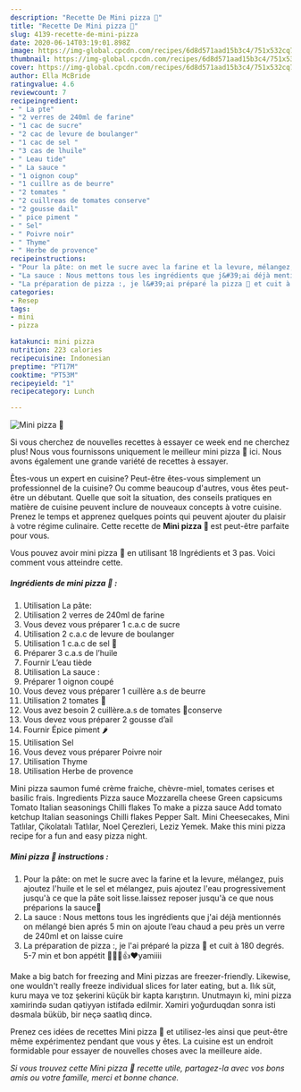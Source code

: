 ```yaml
---
description: "Recette De Mini pizza 🍕"
title: "Recette De Mini pizza 🍕"
slug: 4139-recette-de-mini-pizza
date: 2020-06-14T03:19:01.898Z
image: https://img-global.cpcdn.com/recipes/6d8d571aad15b3c4/751x532cq70/mini-pizza-🍕-photo-principale-de-la-recette.jpg
thumbnail: https://img-global.cpcdn.com/recipes/6d8d571aad15b3c4/751x532cq70/mini-pizza-🍕-photo-principale-de-la-recette.jpg
cover: https://img-global.cpcdn.com/recipes/6d8d571aad15b3c4/751x532cq70/mini-pizza-🍕-photo-principale-de-la-recette.jpg
author: Ella McBride
ratingvalue: 4.6
reviewcount: 7
recipeingredient:
- " La pte"
- "2 verres de 240ml de farine"
- "1 cac de sucre"
- "2 cac de levure de boulanger"
- "1 cac de sel "
- "3 cas de lhuile"
- " Leau tide"
- " La sauce "
- "1 oignon coup"
- "1 cuillre as de beurre"
- "2 tomates "
- "2 cuillreas de tomates conserve"
- "2 gousse dail"
- " pice piment "
- " Sel"
- " Poivre noir"
- " Thyme"
- " Herbe de provence"
recipeinstructions:
- "Pour la pâte: on met le sucre avec la farine et la levure, mélangez, puis ajoutez l&#39;huile et le sel et mélangez, puis ajoutez l&#39;eau progressivement jusqu&#39;à ce que la pâte soit lisse.laissez reposer jusqu&#39;à ce que nous préparions la sauce🥫"
- "La sauce : Nous mettons tous les ingrédients que j&#39;ai déjà mentionnés on mélangé bien aprés 5 min on ajoute l’eau chaud a peu près un verre de 240ml et on laisse cuire"
- "La préparation de pizza :, je l&#39;ai préparé la pizza 🍕 et cuit à 180 degrés. 5-7 min et bon appétit 🍕🍕😊👍❤️yamiiii"
categories:
- Resep
tags:
- mini
- pizza

katakunci: mini pizza 
nutrition: 223 calories
recipecuisine: Indonesian
preptime: "PT17M"
cooktime: "PT53M"
recipeyield: "1"
recipecategory: Lunch

---
```



![Mini pizza 🍕](https://img-global.cpcdn.com/recipes/6d8d571aad15b3c4/751x532cq70/mini-pizza-🍕-photo-principale-de-la-recette.jpg)

Si vous cherchez de nouvelles recettes à essayer ce week end ne cherchez plus! Nous vous fournissons uniquement le meilleur mini pizza 🍕 ici. Nous avons également une grande variété de recettes à essayer.

Êtes-vous un expert en cuisine? Peut-être êtes-vous simplement un professionnel de la cuisine? Ou comme beaucoup d'autres, vous êtes peut-être un débutant. Quelle que soit la situation, des conseils pratiques en matière de cuisine peuvent inclure de nouveaux concepts à votre cuisine. Prenez le temps et apprenez quelques points qui peuvent ajouter du plaisir à votre régime culinaire. Cette recette de <strong> Mini pizza 🍕 </strong> est peut-être parfaite pour vous.

<!--inarticleads1-->

Vous pouvez avoir mini pizza 🍕 en utilisant 18 Ingrédients et 3 pas. Voici comment vous atteindre cette.

##### Ingrédients de mini pizza 🍕 :

1. Utilisation  La pâte:
1. Utilisation 2 verres de 240ml de farine
1. Vous devez vous préparer 1 c.a.c de sucre
1. Utilisation 2 c.a.c de levure de boulanger
1. Utilisation 1 c.a.c de sel 🧂
1. Préparer 3 c.a.s de l’huile
1. Fournir  L’eau tiède
1. Utilisation  La sauce :
1. Préparer 1 oignon coupé
1. Vous devez vous préparer 1 cuillère a.s de beurre
1. Utilisation 2 tomates 🍅
1. Vous avez besoin 2 cuillère.a.s de tomates 🥫conserve
1. Vous devez vous préparer 2 gousse d’ail
1. Fournir  Épice piment 🌶
1. Utilisation  Sel
1. Vous devez vous préparer  Poivre noir
1. Utilisation  Thyme
1. Utilisation  Herbe de provence


Mini pizza saumon fumé crème fraiche, chèvre-miel, tomates cerises et basilic frais. Ingredients Pizza sauce Mozzarella cheese Green capsicums Tomato Italian seasonings Chilli flakes To make a pizza sauce Add tomato ketchup Italian seasonings Chilli flakes Pepper Salt. Mini Cheesecakes, Mini Tatlılar, Çikolatalı Tatlılar, Noel Çerezleri, Leziz Yemek. Make this mini pizza recipe for a fun and easy pizza night. 

<!--inarticleads2-->

##### Mini pizza 🍕 instructions :

1. Pour la pâte: on met le sucre avec la farine et la levure, mélangez, puis ajoutez l&#39;huile et le sel et mélangez, puis ajoutez l&#39;eau progressivement jusqu&#39;à ce que la pâte soit lisse.laissez reposer jusqu&#39;à ce que nous préparions la sauce🥫
1. La sauce : Nous mettons tous les ingrédients que j&#39;ai déjà mentionnés on mélangé bien aprés 5 min on ajoute l’eau chaud a peu près un verre de 240ml et on laisse cuire
1. La préparation de pizza :, je l&#39;ai préparé la pizza 🍕 et cuit à 180 degrés. 5-7 min et bon appétit 🍕🍕😊👍❤️yamiiii


Make a big batch for freezing and Mini pizzas are freezer-friendly. Likewise, one wouldn&#39;t really freeze individual slices for later eating, but a. Ilık süt, kuru maya ve toz şekerini küçük bir kapta karıştırın. Unutmayın ki, mini pizza xəmirində sudan qətiyyən istifadə edilmir. Xəmiri yoğurduqdan sonra isti dəsmala büküb, bir neçə saatlıq dincə. 

<!--inarticleads1-->

<p>
Prenez ces idées de recettes Mini pizza 🍕 et utilisez-les ainsi que peut-être même expérimentez pendant que vous y êtes. La cuisine est un endroit formidable pour essayer de nouvelles choses avec la meilleure aide.
</p>

<p>
<i>Si vous trouvez cette Mini pizza 🍕 recette utile, partagez-la avec vos bons amis ou votre famille, merci et bonne chance.</i>
</p>
